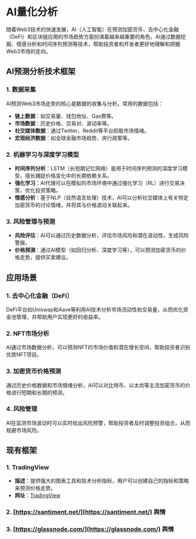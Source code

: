 # AI量化分析

随着Web3技术的快速发展，AI（人工智能）在预测加密货币、去中心化金融（DeFi）和区块链应用的市场趋势方面扮演着越来越重要的角色。AI通过数据挖掘、情感分析和时间序列预测等技术，帮助投资者和开发者更好地理解和把握Web3市场的走向。

<DocsAD/>

## AI预测分析技术框架

### 1. 数据采集
AI预测Web3市场走势的核心是数据的收集与分析。常用的数据包括：
- **链上数据**：如交易量、钱包地址、Gas费等。
- **市场数据**：历史价格、交易对、波动率等。
- **社交媒体数据**：通过Twitter、Reddit等平台抓取市场情绪。
- **宏观经济数据**：如全球金融市场趋势、央行政策等。

### 2. 机器学习与深度学习模型
- **时间序列分析**：LSTM（长短期记忆网络）是用于时间序列预测的深度学习模型，擅长捕捉价格变化中的长期依赖关系。
- **强化学习**：AI代理可以在模拟的市场环境中通过强化学习（RL）进行交易决策，优化投资策略。
- **情感分析**：基于NLP（自然语言处理）技术，AI可以分析社交媒体上有关特定加密货币的讨论情绪，并将其与价格波动关联起来。

### 3. 风险管理与预测
- **风险评估**：AI可以通过历史数据分析，评估市场风险和潜在波动性，生成风险警报。
- **价格预测**：通过AI模型（如回归分析、深度学习等），可以预测加密货币的价格走势，提供买卖建议。

## 应用场景

### 1. 去中心化金融（DeFi）
DeFi平台如Uniswap和Aave等利用AI技术分析市场流动性和交易量，从而优化资金池管理，并帮助用户实现更好的收益率。

### 2. NFT市场分析
AI通过市场数据分析，可以预测NFT的市场价值和潜在增长空间，帮助投资者识别优质NFT项目。

### 3. 加密货币价格预测
通过历史价格数据和市场情绪分析，AI可以对比特币、以太坊等主流加密货币的价格进行短期和长期的预测。

### 4. 风险管理
AI在监测市场波动时可以实时给出风险预警，帮助投资者及时调整投资组合，从而规避市场风险。

## 现有框架

### 1. TradingView
- **描述**：提供强大的图表工具和技术分析指标，用户可以创建自己的指标和策略来预测价格走势。
- **网址**：[TradingView](https://www.tradingview.com)

### 2. [https://santiment.net/](https://santiment.net/) 舆情

### 3. [https://glassnode.com/](https://glassnode.com/) 舆情
